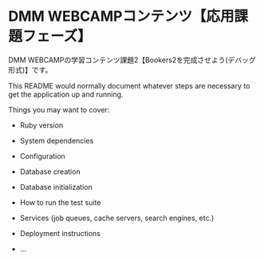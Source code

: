 # DMM WEBCAMPコンテンツ【応用課題フェーズ】
DMM WEBCAMPの学習コンテンツ課題2【Bookers2を完成させよう(デバッグ形式)】です。


This README would normally document whatever steps are necessary to get the
application up and running.

Things you may want to cover:

* Ruby version

* System dependencies

* Configuration

* Database creation

* Database initialization

* How to run the test suite

* Services (job queues, cache servers, search engines, etc.)

* Deployment instructions

* ...
